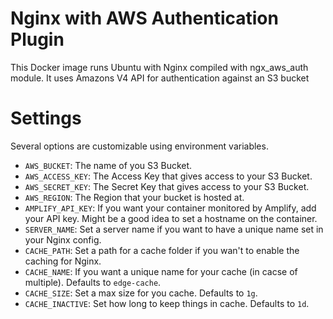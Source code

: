# Nginx with AWS Authentication Plugin

This Docker image runs Ubuntu with Nginx compiled with ngx_aws_auth module.
It uses Amazons V4 API for authentication against an S3 bucket

# Settings

Several options are customizable using environment variables.

* ``AWS_BUCKET``: The name of you S3 Bucket.
* ``AWS_ACCESS_KEY``: The Access Key that gives access to your S3 Bucket.
* ``AWS_SECRET_KEY``: The Secret Key that gives access to your S3 Bucket.
* ``AWS_REGION``: The Region that your bucket is hosted at.
* ``AMPLIFY_API_KEY``: If you want your container monitored by Amplify, add your API key. Might be a good idea to set a hostname on the container.
* ``SERVER_NAME``: Set a server name if you want to have a unique name set in your Nginx config.
* ``CACHE_PATH``: Set a path for a cache folder if you wan't to enable the caching for Nginx.
* ``CACHE_NAME``: If you want a unique name for your cache (in cacse of multiple). Defaults to ``edge-cache``.
* ``CACHE_SIZE``: Set a max size for you cache. Defaults to ``1g``.
* ``CACHE_INACTIVE``: Set how long to keep things in cache. Defaults to ``1d``.